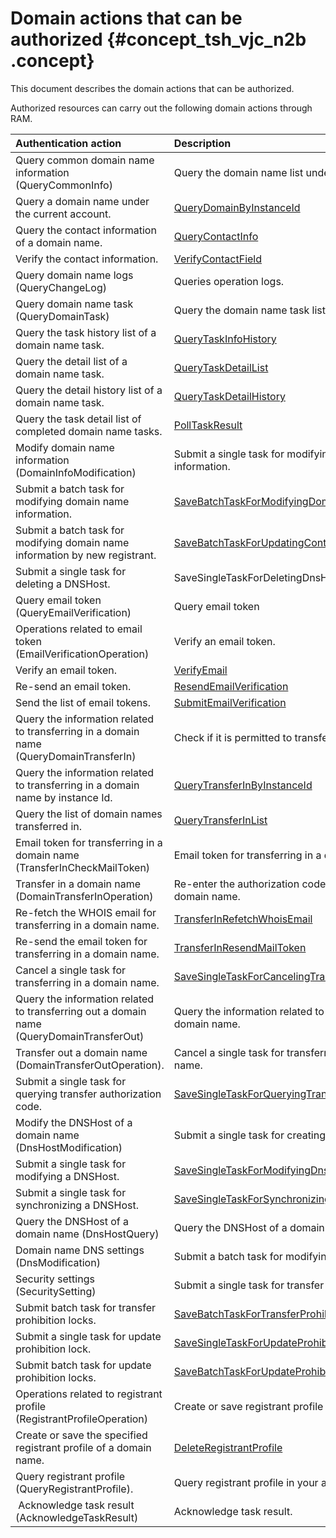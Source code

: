 # Domain actions that can be authorized {#concept_tsh_vjc_n2b .concept}

This document describes the domain actions that can be authorized.

Authorized resources can carry out the following domain actions through RAM.

|Authentication action|Description|API|
|:--------------------|:----------|:--|
|Query common domain name information \(QueryCommonInfo\)|Query the domain name list under the current account.|[QueryDomainList](https://www.alibabacloud.com/help/zh/doc-detail/67712.htm)|
|Query a domain name under the current account.|[QueryDomainByInstanceId](https://www.alibabacloud.com/help/zh/doc-detail/67714.htm)|
|Query the contact information of a domain name.|[QueryContactInfo](https://www.alibabacloud.com/help/zh/doc-detail/67706.htm)|
|Verify the contact information.|[VerifyContactField](https://www.alibabacloud.com/help/zh/doc-detail/69381.htm)|
|Query domain name logs \(QueryChangeLog\)|Queries operation logs.|[QueryChangeLogList](https://www.alibabacloud.com/help/zh/doc-detail/67705.htm)|
|Query domain name task \(QueryDomainTask\)|Query the domain name task list.|[QueryTaskList](https://www.alibabacloud.com/help/zh/doc-detail/67709.htm)|
|Query the task history list of a domain name task.|[QueryTaskInfoHistory](https://www.alibabacloud.com/help/zh/doc-detail/67707.htm)|
|Query the detail list of a domain name task.|[QueryTaskDetailList](https://www.alibabacloud.com/help/zh/doc-detail/67710.htm)|
|Query the detail history list of a domain name task.|[QueryTaskDetailHistory](https://www.alibabacloud.com/help/zh/doc-detail/67708.htm)|
|Query the task detail list of completed domain name tasks.|[PollTaskResult](https://www.alibabacloud.com/help/zh/doc-detail/69361.htm)|
|Modify domain name information \(DomainInfoModification\)|Submit a single task for modifying domain name information.|[SaveSingleTaskForUpdatingContactInfo](https://www.alibabacloud.com/help/zh/doc-detail/69378.htm)|
|Submit a batch task for modifying domain name information.|[SaveBatchTaskForModifyingDomainDns](https://www.alibabacloud.com/help/zh/doc-detail/67722.htm)|
|Submit a batch task for modifying domain name information by new registrant.|[SaveBatchTaskForUpdatingContactInfoByNewContact](https://www.alibabacloud.com/help/zh/doc-detail/67721.htm)|
|Submit a single task for deleting a DNSHost.|SaveSingleTaskForDeletingDnsHost|
|Query email token \(QueryEmailVerification\)|Query email token|[ListEmailVerification](https://www.alibabacloud.com/help/zh/doc-detail/67711.htm)|
|Operations related to email token \(EmailVerificationOperation\)|Verify an email token.|[DeleteEmailVerification](https://www.alibabacloud.com/help/zh/doc-detail/67716.htm)|
|Verify an email token.|[VerifyEmail](https://www.alibabacloud.com/help/zh/doc-detail/67732.htm)|
|Re-send an email token.|[ResendEmailVerification](https://www.alibabacloud.com/help/zh/doc-detail/67734.htm)|
|Send the list of email tokens.|[SubmitEmailVerification](https://www.alibabacloud.com/help/zh/doc-detail/67715.htm)|
|Query the information related to transferring in a domain name \(QueryDomainTransferIn\)|Check if it is permitted to transfer in a domain name .|[CheckTransferInFeasibility](https://www.alibabacloud.com/help/zh/doc-detail/69382.htm)|
|Query the information related to transferring in a domain name by instance Id.|[QueryTransferInByInstanceId](https://www.alibabacloud.com/help/zh/doc-detail/69365.htm)|
|Query the list of domain names transferred in.|[QueryTransferInList](https://www.alibabacloud.com/help/zh/doc-detail/69364.htm)|
|Email token for transferring in a domain name \(TransferInCheckMailToken\)|Email token for transferring in a domain name.|[TransferInCheckMailToken](https://www.alibabacloud.com/help/zh/doc-detail/69383.htm)|
|Transfer in a domain name \(DomainTransferInOperation\)|Re-enter the authorization code for transferring in a domain name.|[TransferInReenterTransferAuthorizationCod](https://www.alibabacloud.com/help/zh/doc-detail/69385.htm)|
|Re-fetch the WHOIS email for transferring in a domain name.|[TransferInRefetchWhoisEmail](https://www.alibabacloud.com/help/zh/doc-detail/69386.htm)|
|Re-send the email token for transferring in a domain name.|[TransferInResendMailToken](https://www.alibabacloud.com/help/zh/doc-detail/69384.htm)|
|Cancel a single task for transferring in a domain name.|[SaveSingleTaskForCancelingTransferIn](https://www.alibabacloud.com/help/zh/doc-detail/69374.htm)|
|Query the information related to transferring out a domain name \(QueryDomainTransferOut\)|Query the information related to transferring out a domain name.|[QueryTransferOutInfo](https://www.alibabacloud.com/help/zh/doc-detail/69363.htm)|
|Transfer out a domain name \(DomainTransferOutOperation\).|Cancel a single task for transferring out a domain name.|[SaveSingleTaskForCancelingTransferOut](https://www.alibabacloud.com/help/zh/doc-detail/69373.htm)|
|Submit a single task for querying transfer authorization code.|[SaveSingleTaskForQueryingTransferAuthorizationCode](https://www.alibabacloud.com/help/zh/doc-detail/69368.htm)|
|Modify the DNSHost of a domain name \(DnsHostModification\)|Submit a single task for creating a DNSHost.|[SaveSingleTaskForCreatingDnsHost](https://www.alibabacloud.com/help/zh/doc-detail/69367.htm)|
|Submit a single task for modifying a DNSHost.|[SaveSingleTaskForModifyingDnsHost](https://www.alibabacloud.com/help/zh/doc-detail/69376.htm)|
|Submit a single task for synchronizing a DNSHost.|[SaveSingleTaskForSynchronizingDnsHost](https://www.alibabacloud.com/help/zh/doc-detail/69375.htm)|
|Query the DNSHost of a domain name \(DnsHostQuery\)|Query the DNSHost of a domain name|[QueryDnsHost](https://www.alibabacloud.com/help/zh/doc-detail/69360.htm)|
|Domain name DNS settings \(DnsModification\)|Submit a batch task for modifying DNS.|[SaveBatchTaskForModifyingDomainDns](https://www.alibabacloud.com/help/zh/doc-detail/67722.htm)|
|Security settings \(SecuritySetting\)|Submit a single task for transfer prohibition lock.|[SaveSingleTaskForTransferProhibitionLock](https://www.alibabacloud.com/help/zh/doc-detail/69370.htm)|
|Submit batch task for transfer prohibition locks.|[SaveBatchTaskForTransferProhibitionLock](https://www.alibabacloud.com/help/zh/doc-detail/67718.htm)|
|Submit a single task for update prohibition lock.|[SaveSingleTaskForUpdateProhibitionLock](https://www.alibabacloud.com/help/zh/doc-detail/69369.htm)|
|Submit batch task for update prohibition locks.|[SaveBatchTaskForUpdateProhibitionLock](https://www.alibabacloud.com/help/zh/doc-detail/67717.htm)|
|Operations related to registrant profile \(RegistrantProfileOperation\)|Create or save registrant profile of a domain name.|[SaveRegistrantProfile](https://www.alibabacloud.com/help/zh/doc-detail/67700.htm)|
|Create or save the specified registrant profile of a domain name.|[DeleteRegistrantProfile](https://www.alibabacloud.com/help/zh/doc-detail/67702.htm)|
|Query registrant profile \(QueryRegistrantProfile\).|Query registrant profile in your account.|[QueryRegistrantProfiles](https://www.alibabacloud.com/help/zh/doc-detail/67701.htm)|
| Acknowledge task result \(AcknowledgeTaskResult\)|Acknowledge task result.|[AcknowledgeTaskResult](https://www.alibabacloud.com/help/zh/doc-detail/69366.htm)|

